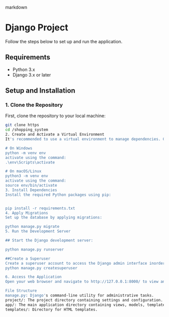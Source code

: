 markdown
# Django Project
Follow the steps below to set up and run the application.

## Requirements

- Python 3.x
- Django 3.x or later

## Setup and Installation

### 1. Clone the Repository

First, clone the repository to your local machine:

```sh
git clone https
cd /shopping_system
2. Create and Activate a Virtual Environment
It's recommended to use a virtual environment to manage dependencies. Create and activate a virtual environment using the following command:

# On Windows
python -m venv env
activate using the command:
.\env\Scripts\activate

# On macOS/Linux
python3 -m venv env
activate using the command:
source env/bin/activate
3. Install Dependencies
Install the required Python packages using pip:


pip install -r requirements.txt
4. Apply Migrations
Set up the database by applying migrations:

python manage.py migrate
5. Run the Development Server

## Start the Django development server:

python manage.py runserver

##Create a Superuser
Create a superuser account to access the Django admin interface inorder to add products:
python manage.py createsuperuser

6. Access the Application
Open your web browser and navigate to http://127.0.0.1:8000/ to view and interact with the application.

File Structure
manage.py: Django's command-line utility for administrative tasks.
project/: The project directory containing settings and configuration.
app/: The main application directory containing views, models, templates, etc.
templates/: Directory for HTML templates.
